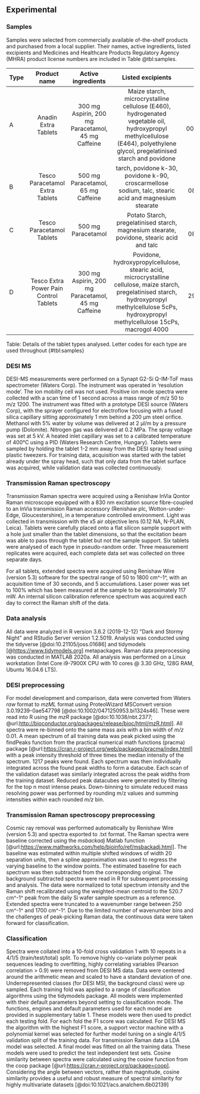 ## Experimental

### Samples

Samples were selected from commercially available of-the-shelf products and purchased from a local supplier. Their names, active ingredients, listed excipients and Medicines and Healthcare Products Regulatory Agency (MHRA) product license numbers are included in Table @tbl:samples.


| Type | Product name | Active ingredients| Listed excipients | MHRA licence |
|:-----|:------------:|:------------------:|:----------------:|:------------:|
| A | Anadin Extra Tablets | 300 mg Aspirin, 200 mg Paracetamol, 45 mg Caffeine | Maize starch, microcrystalline cellulose (E460), hydrogenated vegetable oil, hydroxypropyl methylcellulose (E464), polyethylene glycol, pregelatinised starch and povidone  | PL 00165/5013R |
| B | Tesco Paracetamol Extra Tablets | 500 mg Paracetamol, 65 mg Caffeine |tarch, povidone k-30, povidone k-90, croscarmellose sodium, talc, stearic acid and magnesium stearate | PL 08977/0025 |
| C | Tesco Paracetamol Tablets | 500 mg Paracetamol | Potato Starch, pregelatinised starch, magnesium stearate, povidone, stearic acid and talc | PL 08977/0014 |
| D | Tesco Extra Power Pain Control Tablets | 300 mg Aspirin, 200 mg Paracetamol, 45 mg Caffeine | Povidone, hydroxypropylcellulose, stearic acid, microcrystalline cellulose, maize starch, pregelatinised starch, hydroxypropyl methylcellulose 5cPs, hydroxypropyl methylcellulose 15cPs, macrogol 4000 | PL 29831/0164 

Table: Details of the tablet types analysed. Letter codes for each type are used throughout
{#tbl:samples}

### DESI MS

DESI-MS measurements were performed on a Synapt G2-Si Q-IM-ToF mass spectrometer (Waters Corp). The instrument was operated in ‘resolution mode’. The ion mobility cell was not used. Positive ion mode spectra were collected with a scan time of 1 second across a mass range of m/z 50 to m/z 1200. The instrument was fitted with a prototype DESI source (Waters Corp), with the sprayer configured for electroflow focusing with a fused silica capillary sitting approximately 1 mm behind a 200 µm steel orifice. Methanol with 5% water by volume was delivered at 2 µl/m by a pressure pump (Dolomite). Nitrogen gas was delivered at 0.2 MPa. The spray voltage was set at 5 kV. A heated inlet capillary was set to a calibrated temperature of 400°C using a PID (Waters Research Centre, Hungary). Tablets were sampled by holding the tablet 1-2 mm away from the DESI spray head using plastic tweezers. For training data, acquisition was started with the tablet already under the spray head, such that only data from the tablet surface was acquired, while validation data was collected continuously. 

### Transmission Raman spectroscopy 

Transmission Raman spectra were acquired using a Renishaw InVia Qontor Raman microscope equipped with a 830 nm excitation source fibre-coupled to an InVia transmission Raman accessory (Renishaw plc, Wotton-under-Edge, Gloucestershire), in a temperature controlled environment. Light was collected in transmission with the x5 air objective lens (0.12 NA, N-PLAN, Leica). Tablets were carefully placed onto a flat silicon sample support with a hole just smaller than the tablet dimensions, so that the excitation beam was able to pass through the tablet but not the sample support. Six tablets were analysed of each type in pseudo-random order. Three measurement replicates were acquired, each complete data set was collected on three separate days.  

For all tablets, extended spectra were acquired using Renishaw Wire (version 5.3) software for the spectral range of 50 to 1800 cm^-1^, with an acquisition time of 30 seconds, and 5 accumulations. Laser power was set to 100% which has been measured at the sample to be approximately 117 mW. An internal silicon calibration reference spectrum was acquired each day to correct the Raman shift of the data.

### Data analysis 

All data were analyzed in R version 3.6.2 (2019-12-12) "Dark and Stormy Night" and RStudio Server version 1.2.5019. Analysis was conducted using the tidyverse [@doi:10.21105/joss.01686] and tidymodels [@https://www.tidymodels.org] metapackages. Raman data preprocessing was conducted in MATLAB 2020a. All analysis was performed on a Linux workstation (Intel Core i9-7900X CPU with 10 cores @ 3.30 GHz, 128G RAM, Ubuntu 16.04.6 LTS). 

### DESI preprocessing 

For model development and comparison, data were converted from Waters *raw* format to *mzML* format using ProteoWizard MSConvert version 3.0.19239-0ae547798 [@doi:10.1002/0471250953.bi1324s46]. These were read into R using the *mzR* package [@doi:10.1038/nbt.2377; @url:http://bioconductor.org/packages/release/bioc/html/mzR.html]. All spectra were re-binned onto the same mass axis with a bin width of *m/z* 0.01. A mean spectrum of all training data was peak picked using the findPeaks function from the practical numerical math functions (pracma) package [@url:https://cran.r-project.org/web/packages/pracma/index.html] with a peak intensity threshold of three times the median intensity of the spectrum. 1217 peaks were found. Each spectrum was then individually integrated across the found peak widths to form a datacube. Each scan of the validation dataset was similarly integrated across the peak widths from the training dataset. Reduced peak datacubes were generated by filtering for the top n most intense peaks. Down-binning to simulate reduced mass resolving power was performed by rounding m/z values and summing intensities within each rounded *m/z* bin. 

### Transmission Raman spectroscopy preprocessing 

Cosmic ray removal was performed automatically by Renishaw Wire (version 5.3) and spectra exported to .txt format. The Raman spectra were baseline corrected using the *msbackadj* Matlab function [@url:https://www.mathworks.com/help/bioinfo/ref/msbackadj.html]. The baseline was estimated within multiple shifted windows of width 20 separation units, then a spline approximation was used to regress the varying baseline to the window points. The estimated baseline for each spectrum was then subtracted from the corresponding original. The background subtracted spectra were read in R for subsequent processing and analysis. The data were normalized to total spectrum intensity and the Raman shift recalibrated using the weighted-mean centroid to the 520.7 cm^-1^ peak from the daily Si wafer sample spectrum as a reference. Extended spectra were truncated to a wavenumber range between 250 cm^-1^ and 1700 cm^-1^. Due to the limited number of wavenumber bins and the challenges of peak-picking Raman data, the continuous data were taken forward for classification. 

### Classification 

Spectra were collated into a 10-fold cross validation 1 with 10 repeats in a 4/1/5 (train/test/total) split.  To remove highly co-variate polymer peak sequences leading to overfitting, highly correlating variables (Pearson correlation > 0.9) were removed from DESI MS data. Data were centered around the arithmetic mean and scaled to have a standard deviation of one. Underrepresented classes (for DESI MSI, the background class) were up sampled. Each training fold was applied to a range of classification algorithms using the tidymodels package. All models were implemented with their default parameters beyond setting to classification mode. The functions, engines and default parameters used for each model are provided in supplementary table 1. These models were then used to predict each testing fold. For each fold the F1 score was calculated. For DESI MS the algorithm with the highest F1 score, a support vector machine with a polynomial kernel was selected for further model tuning on a single 4/1/5 validation split of the training data. For transmission Raman data a LDA model was selected. A final model was fitted on all the training data. These models were used to predict the test independent test sets. Cosine similarity between spectra were calculated using the cosine function from the coop package [@url:https://cran.r-project.org/package=coop]. Considering the angle between vectors, rather than magnitude, cosine similarity provides a useful and robust measure of spectral similarity for highly multivariate datasets [@doi:10.1021/acs.analchem.6b02139] 
